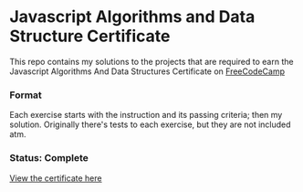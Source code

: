 # Javascript Algorithms and Data Structure Certificate

This repo contains my solutions to the projects that are required to earn the Javascript Algorithms And Data Structures Certificate on [FreeCodeCamp](https://learn.freecodecamp.org/)

### Format
Each exercise starts with the instruction and its passing criteria; then my solution.
Originally there's tests to each exercise, but they are not included atm.

### Status: Complete
[View the certificate here](https://www.freecodecamp.org/certification/inashenlewander/javascript-algorithms-and-data-structures)